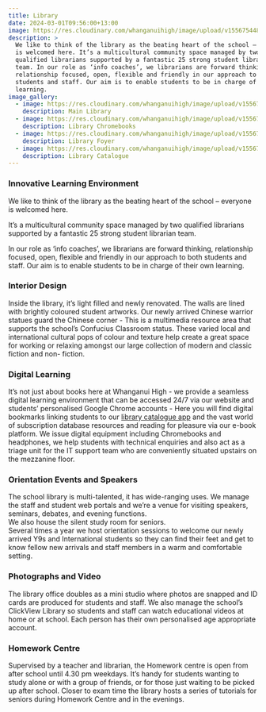 ```yaml
---
title: Library
date: 2024-03-01T09:56:00+13:00
image: https://res.cloudinary.com/whanganuihigh/image/upload/v1556754481/facilities/IMG_0032.jpg
description: >
  We like to think of the library as the beating heart of the school – everyone
  is welcomed here. It’s a multicultural community space managed by two
  qualified librarians supported by a fantastic 25 strong student librarian
  team. In our role as ‘info coaches’, we librarians are forward thinking,
  relationship focused, open, flexible and friendly in our approach to both
  students and staff. Our aim is to enable students to be in charge of their own
  learning.
image_gallery:
  - image: https://res.cloudinary.com/whanganuihigh/image/upload/v1556754481/facilities/IMG_0032.jpg
    description: Main Library
  - image: https://res.cloudinary.com/whanganuihigh/image/upload/v1556754495/facilities/library_chromebooks.jpg
    description: Library Chromebooks
  - image: https://res.cloudinary.com/whanganuihigh/image/upload/v1556754470/facilities/IMG_0022.jpg
    description: Library Foyer
  - image: https://res.cloudinary.com/whanganuihigh/image/upload/v1556754526/facilities/IMG_0023.jpg
    description: Library Catalogue
---
```

### Innovative Learning Environment

We like to think of the library as the beating heart of the school – everyone is welcomed here.

It’s a multicultural community space managed by two qualified librarians supported by a fantastic 25 strong student librarian team.

In our role as ‘info coaches’, we librarians are forward thinking, relationship focused, open, flexible and friendly in our approach to both students and staff. Our aim is to enable students to be in charge of their own learning.

### Interior Design

Inside the library, it’s light filled and newly renovated. The walls are lined with brightly coloured student artworks. Our newly arrived Chinese warrior statues guard the Chinese corner - This is a multimedia resource area that supports the school’s Confucius Classroom status. These varied local and international cultural pops of colour and texture help create a great space for working or relaxing amongst our large collection of modern and classic fiction and non- fiction.

### Digital Learning

It’s not just about books here at Whanganui High - we provide a seamless digital learning environment that can be accessed 24/7 via our website and students’ personalised Google Chrome accounts - Here you will find digital bookmarks linking students to our [library catalogue app](http://library.whs.ac.nz/) and the vast world of subscription database resources and reading for pleasure via our e-book platform. We issue digital equipment including Chromebooks and headphones, we help students with technical enquiries and also act as a triage unit for the IT support team who are conveniently situated upstairs on the mezzanine floor.

### Orientation Events and Speakers

The school library is multi-talented, it has wide-ranging uses. We manage the staff and student web portals and we’re a venue for visiting speakers, seminars, debates, and evening functions.\
We also house the silent study room for seniors.\
Several times a year we host orientation sessions to welcome our newly arrived Y9s and International students so they can find their feet and get to know fellow new arrivals and staff members in a warm and comfortable setting.

### Photographs and Video

The library office doubles as a mini studio where photos are snapped and ID cards are produced for students and staff. We also manage the school’s ClickView Library so students and staff can watch educational videos at home or at school. Each person has their own personalised age appropriate account.

### Homework Centre

Supervised by a teacher and librarian, the Homework centre is open from after school until 4.30 pm weekdays. It’s handy for students wanting to study alone or with a group of friends, or for those just waiting to be picked up after school. Closer to exam time the library hosts a series of tutorials for seniors during Homework Centre and in the evenings.
